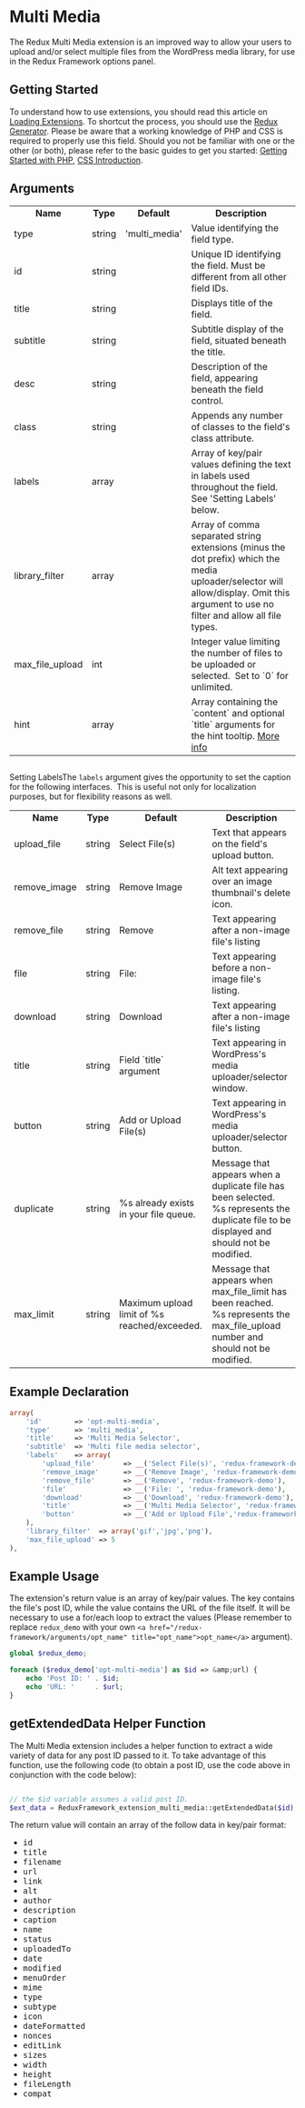 # Multi Media

The Redux Multi Media extension is an improved way to allow your users to upload and/or select multiple files from the WordPress media library, for use in the Redux Framework options panel.

## Getting Started
To understand how to use extensions, you should read this article on <a href="/redux-framework/advanced/loading-extensions/">Loading Extensions</a>. To shortcut the process, you should use the <a href="http://generate.reduxframework.com/" target="_blank">Redux Generator</a>. Please be aware that a working knowledge of PHP and CSS is required to properly use this field. Should you not be familiar with one or the other (or both), please refer to the basic guides to get you started: <a href="http://www.php.net/manual/en/tutorial.php">Getting Started with PHP</a>, <a href="http://www.w3schools.com/css/css_intro.asp">CSS Introduction</a>.
## Arguments
<table border="0">
<tbody>
<tr>
<td style="text-align: center;"><strong>Name</strong></td>
<td style="text-align: center;"><strong>Type</strong></td>
<td style="text-align: center;"><strong>Default</strong></td>
<td style="text-align: center;"><strong>Description</strong></td>
</tr>
<tr>
<td>type</td>
<td>string</td>
<td>'multi_media'</td>
<td>Value identifying the field type.</td>
</tr>
<tr>
<td>id</td>
<td>string</td>
<td></td>
<td>Unique ID identifying the field. Must be different from all other field IDs.</td>
</tr>
<tr>
<td>title</td>
<td>string</td>
<td></td>
<td>Displays title of the field.</td>
</tr>
<tr>
<td>subtitle</td>
<td>string</td>
<td></td>
<td>Subtitle display of the field, situated beneath the title.</td>
</tr>
<tr>
<td>desc</td>
<td>string</td>
<td></td>
<td>Description of the field, appearing beneath the field control.</td>
</tr>
<tr>
<td>class</td>
<td>string</td>
<td></td>
<td>Appends any number of classes to the field's class attribute.</td>
</tr>
<tr>
<td>labels</td>
<td>array</td>
<td></td>
<td>Array of key/pair values defining the text in labels used throughout the field. See 'Setting Labels' below.</td>
</tr>
<tr>
<td>library_filter</td><td>array</td><td></td><td>Array of comma separated string extensions (minus the dot prefix) which the media uploader/selector will allow/display. Omit this argument to use no filter and allow all file types.</td>
</tr>
<tr>
</tr><tr>
<td>max_file_upload</td><td>int</td><td></td><td>Integer value limiting the number of files to be uploaded or selected.  Set to `0` for unlimited.</td>
</tr>
<tr>
<td>hint</td>
<td>array</td>
<td></td>
<td>Array containing the `content` and optional `title` arguments for the hint tooltip. <a class="more_info" title="Using Hints in Fields" href="/redux-framework/the-basics/using-hints-in-fields/"><i class="el-icon-circle-arrow-right"></i>More info</a></td>
</tr>
</tbody>
</table>

## 
Setting LabelsThe `labels` argument gives the opportunity to set the caption for the following interfaces.  This is useful not only for localization purposes, but for flexibility reasons as well.

<table border="0">
<tbody>
<tr>
<td style="text-align: center;"><strong>Name</strong></td>
<td style="text-align: center;"><strong>Type</strong></td>
<td style="text-align: center;"><strong>Default</strong></td>
<td style="text-align: center;"><strong>Description</strong></td>
</tr>
<tr>
<td>upload_file</td>
<td>string</td>
<td>Select File(s)</td>
<td>Text that appears on the field's upload button.</td>
</tr>
<tr>
<td>remove_image</td>
<td>string</td>
<td>Remove Image</td>
<td>Alt text appearing over an image thumbnail's delete icon.</td>
</tr>
<tr>
<td>remove_file</td>
<td>string</td>
<td>Remove</td>
<td>Text appearing after a non-image file's listing</td>
</tr>

<tr>
<td>file</td>
<td>string</td>
<td>File:</td>
<td>Text appearing before a non-image file's listing.</td>
</tr>

<tr>
<td>download</td>
<td>string</td>
<td>Download</td>
<td>Text appearing after a non-image file's listing</td>
</tr>
<tr>
<td>title</td>
<td>string</td>
<td>Field `title` argument</td>
<td>Text appearing in WordPress's media uploader/selector window.</td>
</tr>
<tr>
<td>button</td>
<td>string</td>
<td>Add or Upload File(s)</td>
<td>Text appearing in WordPress's media uploader/selector button.</td>
</tr>
<tr>
<td>duplicate</td>
<td>string</td>
<td>%s already exists in your file queue.</td>
<td>Message that appears when a duplicate file has been selected.  %s represents the duplicate file to be displayed and should not be modified.</td>
</tr>
<tr>
<td>max_limit</td>
<td>string</td>
<td>Maximum upload limit of %s reached/exceeded.</td>
<td>Message that appears when max_file_limit has been reached.  %s represents the max_file_upload number and should not be modified.</td>
</tr>

</tbody>
</table>

## Example Declaration

```php
array(
    'id'        => 'opt-multi-media',
    'type'      => 'multi_media',
    'title'     => 'Multi Media Selector',
    'subtitle'  => 'Multi file media selector',
    'labels'    => array(
        'upload_file'       => __('Select File(s)', 'redux-framework-demo'),
        'remove_image'      => __('Remove Image', 'redux-framework-demo'),
        'remove_file'       => __('Remove', 'redux-framework-demo'),
        'file'              => __('File: ', 'redux-framework-demo'),
        'download'          => __('Download', 'redux-framework-demo'),
        'title'             => __('Multi Media Selector', 'redux-framework-demo'),
        'button'            => __('Add or Upload File','redux-framework-demo')
    ),
    'library_filter'  => array('gif','jpg','png'),
    'max_file_upload' => 5
),
```

## Example Usage
The extension's return value is an array of key/pair values. The key contains the file's post ID, while the value contains the URL of the file itself. It will be necessary to use a for/each loop to extract the values (Please remember to replace `redux_demo` with your own `<a href="/redux-framework/arguments/opt_name" title="opt_name">opt_name</a>` argument).

```php
global $redux_demo;

foreach ($redux_demo['opt-multi-media'] as $id => &amp;url) {
    echo 'Post ID: ' . $id;
    echo 'URL: '     . $url;
}
```

## getExtendedData Helper Function
The Multi Media extension includes a helper function to extract a wide variety of data for any post ID passed to it. To take advantage of this function, use the following code (to obtain a post ID, use the code above in conjunction with the code below):

```php

// the $id variable assumes a valid post ID.
$ext_data = ReduxFramework_extension_multi_media::getExtendedData($id)
```

The return value will contain an array of the follow data in key/pair format:
<ul><li><tt>id</tt></li><li><tt>title</tt></li><li><tt>filename</tt></li><li><tt>url</tt></li><li><tt>link</tt></li><li><tt>alt</tt></li><li><tt>author</tt></li><li><tt>description</tt></li><li><tt>caption</tt></li><li><tt>name</tt></li><li><tt>status</tt></li><li><tt>uploadedTo</tt></li><li><tt>date</tt></li><li><tt>modified</tt></li><li><tt>menuOrder</tt></li><li><tt>mime</tt></li><li><tt>type</tt></li><li><tt>subtype</tt></li><li><tt>icon</tt></li><li><tt>dateFormatted</tt></li><li><tt>nonces</tt></li><li><tt>editLink</tt></li><li><tt>sizes</tt></li><li><tt>width</tt></li><li><tt>height</tt></li><li><tt>fileLength</tt></li><li><tt>compat</tt></li></ul>
